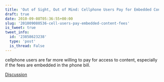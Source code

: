 ```yaml
---
title: 'Out of Sight, Out of Mind: Cellphone Users Pay for Embedded Content'
draft: true
date: 2010-09-08T05:36:55+00:00
slug: '201009080536-cell-users-pay-embedded-content-fees'
is_tweet: true
tweet_info:
  id: '23858623238'
  type: 'post'
  is_thread: False
---
```




cellphone users are far more willing to pay for access to content, especially if the fees are embedded in the phone bill.

[Discussion](https://x.com/sytelus/status/23858623238)
